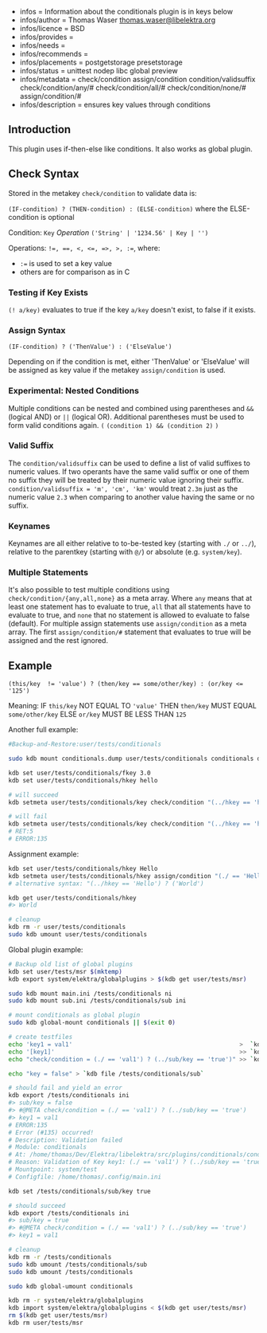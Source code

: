 - infos = Information about the conditionals plugin is in keys below
- infos/author = Thomas Waser <thomas.waser@libelektra.org>
- infos/licence = BSD
- infos/provides =
- infos/needs =
- infos/recommends =
- infos/placements = postgetstorage presetstorage
- infos/status = unittest nodep libc global preview
- infos/metadata = check/condition assign/condition condition/validsuffix check/condition/any/# check/condition/all/# check/condition/none/# assign/condition/#
- infos/description = ensures key values through conditions

## Introduction

This plugin uses if-then-else like conditions. It also works as global plugin.

## Check Syntax

Stored in the metakey `check/condition` to validate data is:

`(IF-condition) ? (THEN-condition) : (ELSE-condition)` where the ELSE-condition is optional

Condition: `Key` _Operation_ `('String' | '1234.56' | Key | '')`

Operations: `!=, ==, <, <=, =>, >, :=`, where:

- `:=` is used to set a key value
- others are for comparison as in C

### Testing if Key Exists

`(! a/key)` evaluates to true if the key `a/key` doesn't exist, to false if it exists.

### Assign Syntax

```
(IF-condition) ? ('ThenValue') : ('ElseValue')
```

Depending on if the condition is met, either 'ThenValue' or 'ElseValue' will be assigned as key value if the metakey `assign/condition` is used.

### Experimental: Nested Conditions

Multiple conditions can be nested and combined using parentheses and `&&` (logical AND) or `||` (logical OR). Additional parentheses must be used to form valid conditions again. `(` `(condition 1) && (condition 2)` `)`

### Valid Suffix

The `condition/validsuffix` can be used to define a list of valid suffixes to numeric values. If two operants have the same valid suffix or one of them no suffix they will be treated by their numeric value ignoring their suffix.
`condition/validsuffix = 'm', 'cm', 'km'` would treat `2.3m` just as the numeric value `2.3` when comparing to another value having the same or no suffix.

### Keynames

Keynames are all either relative to to-be-tested key (starting with `./` or `../`), relative to the parentkey (starting with `@/`) or absolute (e.g. `system/key`).

### Multiple Statements

It's also possible to test multiple conditions using `check/condition/{any,all,none}` as a meta array. Where `any` means that at least one statement has to evaluate to true, `all` that all statements have to evaluate to true, and `none` that no statement is allowed to evaluate to false (default).
For multiple assign statements use `assign/condition` as a meta array. The first `assign/condition/#` statement that evaluates to true will be assigned and the rest ignored.

## Example

```
(this/key  != 'value') ? (then/key == some/other/key) : (or/key <= '125')
```

Meaning: IF `this/key` NOT EQUAL TO `'value'` THEN `then/key` MUST EQUAL `some/other/key` ELSE `or/key` MUST BE LESS THAN `125`

Another full example:

```sh
#Backup-and-Restore:user/tests/conditionals

sudo kdb mount conditionals.dump user/tests/conditionals conditionals dump

kdb set user/tests/conditionals/fkey 3.0
kdb set user/tests/conditionals/hkey hello

# will succeed
kdb setmeta user/tests/conditionals/key check/condition "(../hkey == 'hello') ? (../fkey == '3.0')"

# will fail
kdb setmeta user/tests/conditionals/key check/condition "(../hkey == 'hello') ? (../fkey == '5.0')"
# RET:5
# ERROR:135
```

Assignment example:

```sh
kdb set user/tests/conditionals/hkey Hello
kdb setmeta user/tests/conditionals/hkey assign/condition "(./ == 'Hello') ? ('World')"
# alternative syntax: "(../hkey == 'Hello') ? ('World')

kdb get user/tests/conditionals/hkey
#> World

# cleanup
kdb rm -r user/tests/conditionals
sudo kdb umount user/tests/conditionals
```

Global plugin example:

```sh
# Backup old list of global plugins
kdb set user/tests/msr $(mktemp)
kdb export system/elektra/globalplugins > $(kdb get user/tests/msr)

sudo kdb mount main.ini /tests/conditionals ni
sudo kdb mount sub.ini /tests/conditionals/sub ini

# mount conditionals as global plugin
sudo kdb global-mount conditionals || $(exit 0)

# create testfiles
echo 'key1 = val1'                                               >  `kdb file /tests/conditionals`
echo '[key1]'                                                    >> `kdb file /tests/conditionals`
echo "check/condition = (./ == 'val1') ? (../sub/key == 'true')" >> `kdb file /tests/conditionals`

echo "key = false" > `kdb file /tests/conditionals/sub`

# should fail and yield an error
kdb export /tests/conditionals ini
#> sub/key = false
#> #@META check/condition = (./ == 'val1') ? (../sub/key == 'true')
#> key1 = val1
# ERROR:135
# Error (#135) occurred!
# Description: Validation failed
# Module: conditionals
# At: /home/thomas/Dev/Elektra/libelektra/src/plugins/conditionals/conditionals.c:696
# Reason: Validation of Key key1: (./ == 'val1') ? (../sub/key == 'true') failed. ((../sub/key == 'true') failed)
# Mountpoint: system/test
# Configfile: /home/thomas/.config/main.ini

kdb set /tests/conditionals/sub/key true

# should succeed
kdb export /tests/conditionals ini
#> sub/key = true
#> #@META check/condition = (./ == 'val1') ? (../sub/key == 'true')
#> key1 = val1

# cleanup
kdb rm -r /tests/conditionals
sudo kdb umount /tests/conditionals/sub
sudo kdb umount /tests/conditionals

sudo kdb global-umount conditionals

kdb rm -r system/elektra/globalplugins
kdb import system/elektra/globalplugins < $(kdb get user/tests/msr)
rm $(kdb get user/tests/msr)
kdb rm user/tests/msr
```
